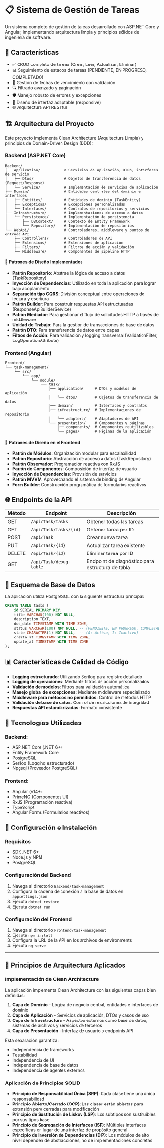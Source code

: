 # 📋 Sistema de Gestión de Tareas

Un sistema completo de gestión de tareas desarrollado con ASP.NET Core y Angular, implementando arquitectura limpia y principios sólidos de ingeniería de software.

## 🚀 Características

- ✅ CRUD completo de tareas (Crear, Leer, Actualizar, Eliminar)
- 📊 Seguimiento de estados de tareas (PENDIENTE, EN PROGRESO, COMPLETADO)
- 📅 Gestión de fechas de vencimiento con validación
- 🔍 Filtrado avanzado y paginación
- 🛡️ Manejo robusto de errores y excepciones
- 📱 Diseño de interfaz adaptable (responsive)
- 🌐 Arquitectura API RESTful

## 🏗️ Arquitectura del Proyecto

Este proyecto implementa Clean Architecture (Arquitectura Limpia) y principios de Domain-Driven Design (DDD):

### Backend (ASP.NET Core)

```
Backend/
├── Application/           # Servicios de aplicación, DTOs, interfaces de servicio
│   ├── Dtos/              # Objetos de transferencia de datos (Request/Response)
│   └── Service/           # Implementación de servicios de aplicación
├── Domain/                # Entidades centrales del dominio e interfaces
│   ├── Entities/          # Entidades de dominio (TaskEntity)
│   ├── Exceptions/        # Excepciones personalizadas
│   └── Interfaces/        # Contratos de repositorios y servicios
├── Infrastructure/        # Implementaciones de acceso a datos
│   └── Persistence/       # Implementación de persistencia
│       ├── DBContext/     # Contexto de Entity Framework
│       └── Repository/    # Implementación de repositorios
└── WebApi/                # Controladores, middleware y puntos de entrada API
    ├── Controllers/       # Controladores de API
    ├── Extensions/        # Extensiones de aplicación
    ├── Filters/           # Filtros de acción y validación
    └── Middleware/        # Componentes de pipeline HTTP
```

#### 🧩 Patrones de Diseño Implementados

- **Patrón Repositorio**: Abstrae la lógica de acceso a datos (TaskRepository)
- **Inyección de Dependencias**: Utilizado en toda la aplicación para lograr bajo acoplamiento
- **Separación tipo CQRS**: División conceptual entre operaciones de lectura y escritura
- **Patrón Builder**: Para construir respuestas API estructuradas (ResponseApiBuilderService)
- **Patrón Mediador**: Para gestionar el flujo de solicitudes HTTP a través de middleware
- **Unidad de Trabajo**: Para la gestión de transacciones de base de datos
- **Patrón DTO**: Para transferencia de datos entre capas
- **Filtros de Acción**: Para validación y logging transversal (ValidationFilter, LogOperationAttribute)

### Frontend (Angular)

```
Frontend/
└── task-management/
    └── src/
        └── app/
            └── module/
                └── task/
                    ├── application/     # DTOs y modelos de aplicación
                    │   └── dtos/        # Objetos de transferencia de datos
                    ├── domain/          # Interfaces y contratos
                    ├── infrastructure/  # Implementaciones de repositorio
                    │   └── adapters/    # Adaptadores de API
                    └── presentation/    # Componentes y páginas
                        ├── components/  # Componentes reutilizables
                        └── pages/       # Páginas de la aplicación
```

#### 🧩 Patrones de Diseño en el Frontend

- **Patrón de Módulos**: Organización modular para escalabilidad
- **Patrón Repositorio**: Abstracción de acceso a datos (TaskRepository)
- **Patrón Observador**: Programación reactiva con RxJS
- **Patrón de Componentes**: Composición de interfaz de usuario
- **Inyección de Dependencias**: Provisión de servicios
- **Patrón MVVM**: Aprovechando el sistema de binding de Angular
- **Form Builder**: Construcción programática de formularios reactivos



## 🌐 Endpoints de la API

| Método | Endpoint | Descripción |
|--------|----------|-------------|
| GET | `/api/Task/tasks` | Obtener todas las tareas |
| GET | `/api/Task/tasks/{id}` | Obtener tarea por ID |
| POST | `/api/Task` | Crear nueva tarea |
| PUT | `/api/Task/{id}` | Actualizar tarea existente |
| DELETE | `/api/Task/{id}` | Eliminar tarea por ID |
| GET | `/api/Task/debug-table` | Endpoint de diagnóstico para estructura de tabla |

## 💾 Esquema de Base de Datos

La aplicación utiliza PostgreSQL con la siguiente estructura principal:

```sql
CREATE TABLE tasks (
    id SERIAL PRIMARY KEY,
    title VARCHAR(100) NOT NULL,
    description TEXT,
    due_date TIMESTAMP WITH TIME ZONE,
    status VARCHAR(100) NOT NULL, -- (PENDIENTE, EN PROGRESO, COMPLETADO)
    state CHARACTER(1) NOT NULL,  -- (A: Activo, I: Inactivo)
    create_at TIMESTAMP WITH TIME ZONE,
    update_at TIMESTAMP WITH TIME ZONE
);
```

## 📊 Características de Calidad de Código

- **Logging estructurado**: Utilizando Serilog para registro detallado
- **Logging de operaciones**: Mediante filtros de acción personalizados
- **Validación de modelos**: Filtros para validación automática
- **Manejo global de excepciones**: Mediante middleware especializado
- **Middleware para métodos no permitidos**: Control de métodos HTTP
- **Validación de base de datos**: Control de restricciones de integridad
- **Respuestas API estandarizadas**: Formato consistente

## 🔧 Tecnologías Utilizadas

### Backend:
- ASP.NET Core (.NET 6+)
- Entity Framework Core
- PostgreSQL
- Serilog (Logging estructurado)
- Npgsql (Proveedor PostgreSQL)

### Frontend:
- Angular (v14+)
- PrimeNG (Componentes UI)
- RxJS (Programación reactiva)
- TypeScript
- Angular Forms (Formularios reactivos)

## 🚀 Configuración e Instalación

### Requisitos
- SDK .NET 6+
- Node.js y NPM
- PostgreSQL

### Configuración del Backend
1. Navega al directorio `Backend/task-management`
2. Configura la cadena de conexión a la base de datos en `appsettings.json`
3. Ejecuta `dotnet restore`
4. Ejecuta `dotnet run`

### Configuración del Frontend
1. Navega al directorio `Frontend/task-management`
2. Ejecuta `npm install`
3. Configura la URL de la API en los archivos de environments
4. Ejecuta `ng serve`



---

## 📐 Principios de Arquitectura Aplicados

### Implementación de Clean Architecture

La aplicación implementa Clean Architecture con las siguientes capas bien definidas:

1. **Capa de Dominio** - Lógica de negocio central, entidades e interfaces de dominio
2. **Capa de Aplicación** - Servicios de aplicación, DTOs y casos de uso
3. **Capa de Infraestructura** - Aspectos externos como base de datos, sistemas de archivos y servicios de terceros
4. **Capa de Presentación** - Interfaz de usuario o endpoints API

Esta separación garantiza:
- Independencia de frameworks
- Testabilidad
- Independencia de UI
- Independencia de base de datos
- Independencia de agentes externos

### Aplicación de Principios SOLID

- **Principio de Responsabilidad Única (SRP)**: Cada clase tiene una única responsabilidad
- **Principio Abierto/Cerrado (OCP)**: Las clases están abiertas para extensión pero cerradas para modificación
- **Principio de Sustitución de Liskov (LSP)**: Los subtipos son sustituibles por sus tipos base
- **Principio de Segregación de Interfaces (ISP)**: Múltiples interfaces específicas en lugar de una interfaz de propósito general
- **Principio de Inversión de Dependencias (DIP)**: Los módulos de alto nivel dependen de abstracciones, no de implementaciones concretas
